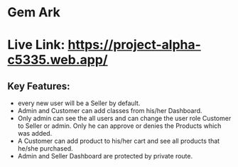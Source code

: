 # Gem Ark
# Live Link: https://project-alpha-c5335.web.app/

## Key Features:
* every new user will be a Seller by default.
* Admin and Customer can add classes from his/her Dashboard. 
* Only admin can see the all users and can change the user role Customer to Seller or admin. Only he can approve or denies the Products which was added. 
* A Customer can add product to his/her cart and see all products that he/she purchased.
* Admin and Seller Dashboard are protected by private route.

